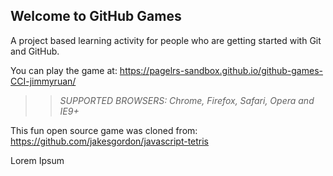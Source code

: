 ## Welcome to GitHub Games

A project based learning activity for people who are getting started with Git and GitHub.

You can play the game at: https://pagelrs-sandbox.github.io/github-games-CCI-jimmyruan/

>> _*SUPPORTED BROWSERS*: Chrome, Firefox, Safari, Opera and IE9+_

This fun open source game was cloned from: https://github.com/jakesgordon/javascript-tetris

Lorem Ipsum

